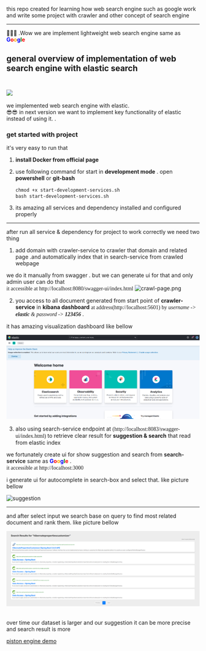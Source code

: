 this repo created for learning how web search engine such as google work and write some project with crawler and other concept of search engine

----------------------

🤩🤩🤩  .Wow we are implement lightweight web search engine same as <b style="color:blue">G</b><b style="color:red">o</b><b style="color:orange">o</b><b style="color:blue">g</b><b style="color:green">l</b><b style="color:red">e</b> 

## general overview of implementation of web search engine with elastic search<br/><br/>
![](picture.png)

we implemented web search engine with elastic. <br>
😎😎 in next version we want to implement key functionality of elastic instead of using it. 
.
### get started with project

it's very easy to run that

1) <b>install Docker from official page</b>
2) use following command for start in <b>development mode</b> . open <b>powershell</b> or <b>git-bash</b> 
            
       chmod +x start-development-services.sh
       bash start-development-services.sh

2) its amazing all services and dependency installed and configured properly
--------------------------------------------------

after run all service & dependency for project to work correctly
we need two thing

1) add domain with crawler-service to crawler that domain and related page .and automatically index that in search-service from crawled webpage

we do it manually from swagger . but we can generate ui for that and only admin user can do that  <br/>
<span style="font-weight:500;font-family:Verdana">it accessible at http://localhost:8080/swagger-ui/index.html</span>
![crawl-page.png](crawl-page.png)

2) you access to all document generated from start point of <b>crawler-service</b> in <b>kibana dashboard</b>
   <span style="font-weight:500;font-family:Verdana"> at address(http://localhost:5601) by <i>username -> <b>elastic</b> & password -> <b>123456</b> </i> </span>. <br/>

it has amazing visualization dashboard like bellow

![](kibana-dashboard-page.png)

3) also using search-service endpoint at <span style="font-weight:500;font-family:Verdana">(http://localhost:8083/swagger-ui/index.html) </span>  to retrieve clear result for <b>suggestion & search</b> that read from elastic index <br/>

we fortunately create ui for show suggestion and search from <span style="font-weight:600">search-service</span> same as <b style="color:blue">G</b><b style="color:red">o</b><b style="color:orange">o</b><b style="color:blue">g</b><b style="color:green">l</b><b style="color:red">e</b> .<br/> <span style="font-weight:500;font-family:Verdana">it accessible at http://localhost:3000</span>

i generate ui for autocomplete in search-box and select that. like picture bellow <br/>


![suggestion](suggestion-page.png)

-----------------------------------------------------------------

and after select input we search base on query to find most related document and rank them. like picture bellow

![search-page](search-page.png)

<br>
over time our dataset is larger and our suggestion it can be more precise and search result is more




[piston engine demo](https://drive.google.com/file/d/1b_RzkC42xdEXYnryF-j3gGldSMsQHSO5/view?usp=sharing)


